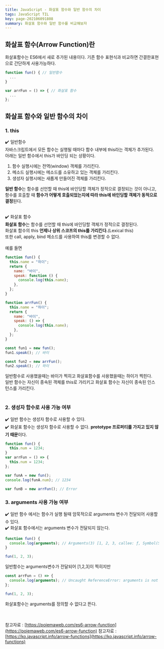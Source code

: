 ```yaml
---
title: JavaScript - 화살표 함수와 일반 함수의 차이
tags: JavaScript TIL
key: page-202106091808
summary: 화살표 함수와 일반 함수를 비교해보자
---
```


## 화살표 함수(Arrow Function)란

화살표함수는 ES6에서 새로 추가된 내용이다.
기존 함수 표현식과 비교하면 간결한표현으로 간단하게 사용가능하다.

```javascript
function fun() { // 일반함수
  ...
}

var arrFun = () => { // 화살표 함수
  ...
};
```

## 화살표 함수와 일반 함수의 차이

### 1. this

:heavy_check_mark: 일반함수  
자바스크립트에서 모든 함수는 실행될 때마다 함수 내부에 this라는 객체가 추가된다.  
아래는 일반 함수에서 this가 바인딩 되는 상황이다.

1. 함수 실행시에는 전역(window) 객체를 가리킨다.
2. 메소드 실행시에는 메소드를 소유하고 있는 객체를 가리킨다.
3. 생성자 실행시에는 새롭게 만들어진 객체를 가리킨다.

**일반 함수**는 함수를 선언할 때 this에 바인딩할 객체가 정적으로 결정되는 것이 아니고,  
함수를 호출할 때 **함수가 어떻게 호출되었는지에 따라 this에 바인딩할 객체가 동적으로 결정**된다.  
<br/>

:heavy_check_mark: 화살표 함수  
**화살표 함수**는 함수를 선언할 때 this에 바인딩할 객체가 정적으로 결정된다.  
화살표 함수의 this **언제나 상위 스코프의 this를 가리킨다.**(Lexical this)  
또한 call, apply, bind 메소드를 사용하여 this를 변경할 수 없다.  
<br/>
예를 들면

```javascript
function fun() {
  this.name = "하이";
  return {
    name: "바이",
    speak: function () {
      console.log(this.name);
    },
  };
}

function arrFun() {
  this.name = "하이";
  return {
    name: "바이",
    speak: () => {
      console.log(this.name);
    },
  };
}

const fun1 = new fun();
fun1.speak(); // 바이

const fun2 = new arrFun();
fun2.speak(); // 하이
```

일반함수로 사용했을때는 바이가 찍히고 화살표함수를 사용했을때는 하이가 찍힌다.  
일반 함수는 자신이 종속된 객체를 this로 가리키고 화살표 함수는 자신이 종속된 인스턴스를 가리킨다.  
<br/>

### 2. 생성자 함수로 사용 가능 여부

:heavy_check_mark: 일반 함수는 생성자 함수로 사용할 수 있다.  
:heavy_check_mark: 화살표 함수는 생성자 함수로 사용할 수 없다. **prototype 프로퍼티를 가지고 있지 않기 때문**이다.

```javascript
function fun() {
  this.num = 1234;
}
var arrFun = () => {
  this.num = 1234;
};

var funA = new fun();
console.log(funA.num); // 1234

var funB = new arrFun(); // Error
```

### 3. arguments 사용 가능 여부

:heavy_check_mark: 일반 함수 에서는 함수가 실행 될때 암묵적으로 arguments 변수가 전달되어 사용할 수 있다.  
:heavy_check_mark: 화살표 함수에서는 arguments 변수가 전달되지 않는다.

```javascript
function fun() {
  console.log(arguments); // Arguments(3) [1, 2, 3, callee: ƒ, Symbol(Symbol.iterator): ƒ]
}

fun(1, 2, 3);
```

일반함수는 arguments변수가 전달되어 [1,2,3]이 찍히지만

```javascript
const arrFun = () => {
  console.log(arguments); // Uncaught ReferenceError: arguments is not defined
};

fun(1, 2, 3);
```

화살표함수는 arguments를 정의할 수 없다고 뜬다.

<br/><br/>
참고자료 : [https://poiemaweb.com/es6-arrow-function](https://poiemaweb.com/es6-arrow-function)
참고자료 : [https://ko.javascript.info/arrow-functions](https://ko.javascript.info/arrow-functions)
